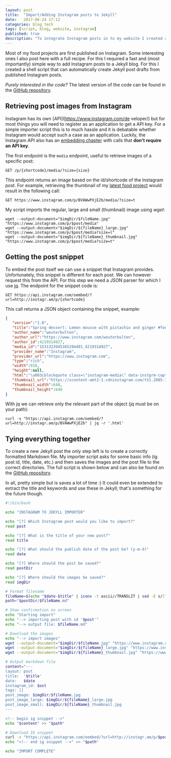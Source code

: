 ```yaml
---
layout: post
title:  "Import/Adding Instagram posts to Jekyll"
date:   2017-06-24 17:12
categories: blog tech
tags: [script, blog, website, instagram]
published: true
description: "To integrate Instagram posts in to my website I created a small helper script that does the importing. In this post I'll explain how it works."
---
```


Most of my food projects are first published on Instagram. Some interesting ones I also post here with a full recipe. For this I required a fast and (most importantly) simple way to add Instagram posts to a Jekyll blog. For this I created a shell script that can automatically create Jekyll post drafts from published Instagram posts.

*Purely interested in the code?* The latest version of the code can be found in the [GitHub repository](https://github.com/wouterbulten/jekyll-instagram-importer).

## Retrieving post images from Instagram

Instagram has its own [API](https://www.instagram.com/de  veloper/) but for most things you will need to register as an application to get a API key. For a simple importer script this is to much hassle and it is debatable whether Instagram would accept such a case as an application. Luckily, the Instagram API also has an [embedding chapter](https://www.instagram.com/developer/embedding/) with calls that **don't require an API key**.  

The first endpoint is the ``media`` endpoint, useful to retrieve images of a specific post:

```
GET /p/{shortcode}/media/?size={size}
```

This endpoint returns an image based on the id/shortcode of the Instagram post. For example, retrieving the thumbnail of my [latest food project](https://www.instagram.com/p/BVAWwPXjE2b/) would result in the following call:

```
GET https://www.instagram.com/p/BVAWwPXjE2b/media/?size=t
```

My script imports the regular, large and small (thumbnail) image using *wget*:

```shell
wget --output-document="$imgDir/$fileName.jpg" "https://www.instagram.com/p/$post/media"
wget --output-document="$imgDir/${fileName}_large.jpg" "https://www.instagram.com/p/$post/media?size=l"
wget --output-document="$imgDir/${fileName}_thumbnail.jpg" "https://www.instagram.com/p/$post/media?size=t"
```

## Getting the post snippet

To embed the post itself we can use a snippet that Instagram provides. Unfortunately, this snippet is different for each post. We can however request this from the API. For this step we need a JSON parser for which I use [jq](https://stedolan.github.io/jq/). The endpoint for the snippet code is:

```
GET https://api.instagram.com/oembed/?url=http://instagr.am/p/{shortcode}
```

This call returns a JSON object containing the snippet, example:

```json
{
   "version":"1.0",
   "title":"Spring dessert: Lemon mousse with pistachio and ginger #food #desserts #platingfood #dessert #mousse #cooking  #dessertporn #foodporn #homemade",
   "author_name":"wouterbulten",
   "author_url":"https://www.instagram.com/wouterbulten",
   "author_id":4219314927,
   "media_id":"1531323945365294491_4219314927",
   "provider_name":"Instagram",
   "provider_url":"https://www.instagram.com",
   "type":"rich",
   "width":658,
   "height":null,
   "html":"\u003cblockquote class=\"instagram-media\" data-instgrm-captioned data-instgrm-version=\"7\" style=\" background:#FFF; border:0; border-radius:3px; box-shadow:0 0 1px 0 rgba(0,0,0,0.5),0 1px 10px 0 rgba(0,0,0,0.15); margin: 1px; max-width:658px; padding:0; width:99.375%; width:-webkit-calc(100% - 2px); width:calc(100% - 2px);\"\u003e\u003cdiv style=\"padding:8px;\"\u003e \u003cdiv style=\" background:#F8F8F8; line-height:0; margin-top:40px; padding:50.0% 0; text-align:center; width:100%;\"\u003e \u003cdiv style=\" background:url(data:image/png;base64,iVBORw0KGgoAAAANSUhEUgAAACwAAAAsCAMAAAApWqozAAAABGdBTUEAALGPC/xhBQAAAAFzUkdCAK7OHOkAAAAMUExURczMzPf399fX1+bm5mzY9AMAAADiSURBVDjLvZXbEsMgCES5/P8/t9FuRVCRmU73JWlzosgSIIZURCjo/ad+EQJJB4Hv8BFt+IDpQoCx1wjOSBFhh2XssxEIYn3ulI/6MNReE07UIWJEv8UEOWDS88LY97kqyTliJKKtuYBbruAyVh5wOHiXmpi5we58Ek028czwyuQdLKPG1Bkb4NnM+VeAnfHqn1k4+GPT6uGQcvu2h2OVuIf/gWUFyy8OWEpdyZSa3aVCqpVoVvzZZ2VTnn2wU8qzVjDDetO90GSy9mVLqtgYSy231MxrY6I2gGqjrTY0L8fxCxfCBbhWrsYYAAAAAElFTkSuQmCC); display:block; height:44px; margin:0 auto -44px; position:relative; top:-22px; width:44px;\"\u003e\u003c/div\u003e\u003c/div\u003e \u003cp style=\" margin:8px 0 0 0; padding:0 4px;\"\u003e \u003ca href=\"https://www.instagram.com/p/BVAWwPXjE2b/\" style=\" color:#000; font-family:Arial,sans-serif; font-size:14px; font-style:normal; font-weight:normal; line-height:17px; text-decoration:none; word-wrap:break-word;\" target=\"_blank\"\u003eSpring dessert: Lemon mousse with pistachio and ginger #food #desserts #platingfood #dessert #mousse #cooking  #dessertporn #foodporn #homemade\u003c/a\u003e\u003c/p\u003e \u003cp style=\" color:#c9c8cd; font-family:Arial,sans-serif; font-size:14px; line-height:17px; margin-bottom:0; margin-top:8px; overflow:hidden; padding:8px 0 7px; text-align:center; text-overflow:ellipsis; white-space:nowrap;\"\u003eA post shared by Wouter Bulten (@wouterbulten) on \u003ctime style=\" font-family:Arial,sans-serif; font-size:14px; line-height:17px;\" datetime=\"2017-06-06T16:54:21+00:00\"\u003eJun 6, 2017 at 9:54am PDT\u003c/time\u003e\u003c/p\u003e\u003c/div\u003e\u003c/blockquote\u003e\n\u003cscript async defer src=\"//platform.instagram.com/en_US/embeds.js\"\u003e\u003c/script\u003e",
   "thumbnail_url":"https://scontent-amt2-1.cdninstagram.com/t51.2885-15/s640x640/sh0.08/e35/18950105_2007839122778210_1395817508811833344_n.jpg",
   "thumbnail_width":640,
   "thumbnail_height":640
}
```

With jq we can retrieve only the relevant part of the object (jq must be on your path):

```shell
curl -s "https://api.instagram.com/oembed/?url=http://instagr.am/p/BVAWwPXjE2b" | jq -r '.html' 
```

## Tying everything together

To create a new Jekyll post the only step left is to create a correctly formatted Markdown file. My importer script asks for some basic info (ig post id, title, date, etc.) and then saves the images and the post file to the correct directories. The full script is shown below and can also be found on the [GitHub repository](https://github.com/wouterbulten/jekyll-instagram-importer).

In all, pretty simple but is saves a lot of time :) It could even be extended to extract the title and keywords and use these in Jekyll; that's something for the future though.


```bash
#!/bin/bash

echo "INSTAGRAM TO JEKYLL IMPORTER"

echo "[?] Which Instagram post would you like to import?"
read post

echo "[?] What is the title of your new post?"
read title

echo "[?] What should the publish date of the post be? (y-m-d)"
read date

echo "[?] Where should the post be saved?"
read postDir

echo "[?] Where should the images be saved?"
read imgDir

# Format filename
fileName=$(echo "$date-$title" | iconv -t ascii//TRANSLIT | sed -E s/[^a-zA-Z0-9]+/-/g | sed -E s/^-+\|-+$//g | tr A-Z a-z)
path="$postDir/$fileName.md"

# Show confirmation on screen
echo "Starting import"
echo "--> importing post with id '$post'"
echo "--> output file: $fileName.md"

# Download the images
echo "--> import images"
wget --output-document="$imgDir/$fileName.jpg" "https://www.instagram.com/p/$post/media"
wget --output-document="$imgDir/${fileName}_large.jpg" "https://www.instagram.com/p/$post/media?size=l"
wget --output-document="$imgDir/${fileName}_thumbnail.jpg" "https://www.instagram.com/p/$post/media?size=t"

# Output markdown file
content="---
layout: post
title:  '$title'
date:   $date
instagram_id: $ost
tags: []
post_image: $imgDir/$fileName.jpg
post_image_large: $imgDir/${fileName}_large.jpg
post_image_small: $imgDir/${fileName}_thumbnail.jpg
---

<!-- begin ig snippet -->"
echo "$content" >> "$path"

# Download IG snippet
curl -s "https://api.instagram.com/oembed/?url=http://instagr.am/p/$post" | jq -r '.html' >> "$path"
echo "<!-- end ig snippet -->" >> "$path"

echo "IMPORT COMPLETE"
```
